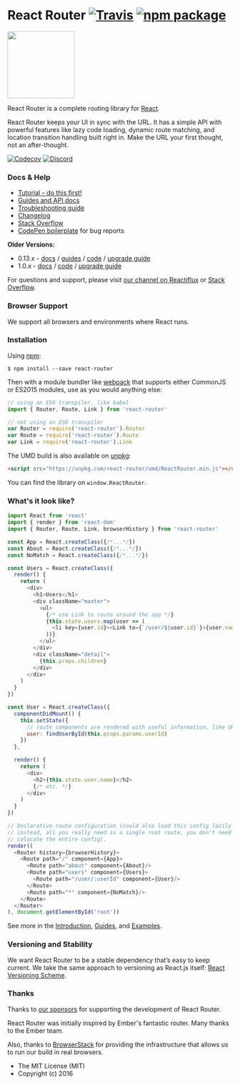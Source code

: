 # React Router [![Travis][build-badge]][build] [![npm package][npm-badge]][npm]

<img src="/logo/vertical@2x.png" height="150"/>

React Router is a complete routing library for [React](https://facebook.github.io/react).

React Router keeps your UI in sync with the URL. It has a simple API with powerful features like lazy code loading, dynamic route matching, and location transition handling built right in. Make the URL your first thought, not an after-thought.

[![Codecov][codecov-badge]][codecov]
[![Discord][discord-badge]][discord]


### Docs & Help

- [Tutorial – do this first!](https://github.com/reactjs/react-router-tutorial)
- [Guides and API docs](/docs)
- [Troubleshooting guide](https://github.com/ReactTraining/react-router/blob/master/docs/Troubleshooting.md)
- [Changelog](/CHANGES.md)
- [Stack Overflow](http://stackoverflow.com/questions/tagged/react-router)
- [CodePen boilerplate](http://codepen.io/anon/pen/xwQZdy?editors=001) for bug reports

**Older Versions:**

- 0.13.x - [docs](https://github.com/ReactTraining/react-router/tree/v0.13.6/doc) / [guides](https://github.com/ReactTraining/react-router/tree/v0.13.6/docs/guides) / [code](https://github.com/ReactTraining/react-router/tree/v0.13.6) / [upgrade guide](/upgrade-guides/v1.0.0.md)
- 1.0.x - [docs](https://github.com/ReactTraining/react-router/tree/1.0.x/docs) / [code](https://github.com/ReactTraining/react-router/tree/1.0.x) / [upgrade guide](/upgrade-guides/v2.0.0.md)

For questions and support, please visit [our channel on Reactiflux](https://discord.gg/0ZcbPKXt5bYaNQ46) or [Stack Overflow](http://stackoverflow.com/questions/tagged/react-router).

### Browser Support

We support all browsers and environments where React runs.

### Installation

Using [npm](https://www.npmjs.com/):

    $ npm install --save react-router

Then with a module bundler like [webpack](https://webpack.github.io/) that supports either CommonJS or ES2015 modules, use as you would anything else:

```js
// using an ES6 transpiler, like babel
import { Router, Route, Link } from 'react-router'

// not using an ES6 transpiler
var Router = require('react-router').Router
var Route = require('react-router').Route
var Link = require('react-router').Link
```

The UMD build is also available on [unpkg](https://unpkg.com):

```html
<script src="https://unpkg.com/react-router/umd/ReactRouter.min.js"></script>
```

You can find the library on `window.ReactRouter`.

### What's it look like?

```js
import React from 'react'
import { render } from 'react-dom'
import { Router, Route, Link, browserHistory } from 'react-router'

const App = React.createClass({/*...*/})
const About = React.createClass({/*...*/})
const NoMatch = React.createClass({/*...*/})

const Users = React.createClass({
  render() {
    return (
      <div>
        <h1>Users</h1>
        <div className="master">
          <ul>
            {/* use Link to route around the app */}
            {this.state.users.map(user => (
              <li key={user.id}><Link to={`/user/${user.id}`}>{user.name}</Link></li>
            ))}
          </ul>
        </div>
        <div className="detail">
          {this.props.children}
        </div>
      </div>
    )
  }
})

const User = React.createClass({
  componentDidMount() {
    this.setState({
      // route components are rendered with useful information, like URL params
      user: findUserById(this.props.params.userId)
    })
  },

  render() {
    return (
      <div>
        <h2>{this.state.user.name}</h2>
        {/* etc. */}
      </div>
    )
  }
})

// Declarative route configuration (could also load this config lazily
// instead, all you really need is a single root route, you don't need to
// colocate the entire config).
render((
  <Router history={browserHistory}>
    <Route path="/" component={App}>
      <Route path="about" component={About}/>
      <Route path="users" component={Users}>
        <Route path="/user/:userId" component={User}/>
      </Route>
      <Route path="*" component={NoMatch}/>
    </Route>
  </Router>
), document.getElementById('root'))
```

See more in the [Introduction](/docs/Introduction.md), [Guides](/docs/guides/README.md), and [Examples](/examples).

### Versioning and Stability

We want React Router to be a stable dependency that’s easy to keep current. We take the same approach to versioning as React.js itself: [React Versioning Scheme](https://facebook.github.io/react/blog/2016/02/19/new-versioning-scheme.html).

### Thanks

Thanks to [our sponsors](/SPONSORS.md) for supporting the development of
React Router.

React Router was initially inspired by Ember's fantastic router. Many thanks to the Ember team.

Also, thanks to [BrowserStack](https://www.browserstack.com/) for providing the infrastructure that allows us to run our build in real browsers.

[build-badge]: https://img.shields.io/travis/ReactTraining/react-router/master.svg?style=flat-square
[build]: https://travis-ci.org/ReactTraining/react-router

[npm-badge]: https://img.shields.io/npm/v/react-router.svg?style=flat-square
[npm]: https://www.npmjs.org/package/react-router

[codecov-badge]: https://img.shields.io/codecov/c/github/ReactTraining/react-router/master.svg?style=flat-square
[codecov]: https://codecov.io/gh/ReactTraining/react-router

[discord-badge]: https://img.shields.io/badge/Discord-join%20chat%20%E2%86%92-738bd7.svg?style=flat-square
[discord]: https://discord.gg/0ZcbPKXt5bYaNQ46

 * The MIT License (MIT)
 * Copyright (c) 2016
